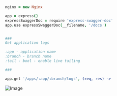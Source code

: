```coffee
nginx = new Nginx

app = express()
expressSwaggerDoc = require 'express-swagger-doc'
app.use expressSwaggerDoc(__filename, '/docs')


###
Get application logs 

:app - application name
:branch - branch name
:tail - bool - enable live tailing

###

app.get '/apps/:app/:branch/logs', (req, res) ->

```

![Image](https://www.evernote.com/shard/s10/sh/9e10f9f3-1474-42b4-a6c5-6e6f5a5cb2b8/1bebebf58fc623e640ff391a2649f3fa/res/8eeb6aff-b564-4cab-8746-27541ce9625a/skitch.png)